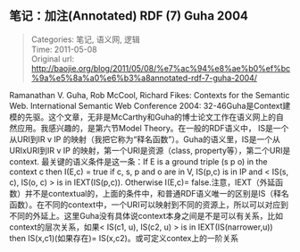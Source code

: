 笔记：加注(Annotated) RDF (7) Guha 2004
---
    
> Categories: 笔记, 语义网, 逻辑  
> Time: 2011-05-08  
> Original url: <http://baojie.org/blog/2011/05/08/%e7%ac%94%e8%ae%b0%ef%bc%9a%e5%8a%a0%e6%b3%a8annotated-rdf-7-guha-2004/>
    
Ramanathan V. Guha, Rob McCool, Richard Fikes: Contexts for the Semantic Web. International Semantic Web Conference 2004: 32-46Guha是Context建模的先驱。这个文章，无非是McCarthy和Guha的博士论文工作在语义网上的自然应用。我感兴趣的，是第六节Model Theory。在一般的RDF语义中， IS是一个从URI到IR v IP 的映射（我把它称为“释名函数”）。Guha的语义里，IS是一个从URIxURI到IR v IP 的映射，第一个URI是资源（class, property等），第二个URI是context. 最关键的语义条件是这一条：If E is a ground triple (s p o) in the context c then I(E,c) = true if c, s, p and o are in V, IS(p,c) is in IP and < IS(s, c), IS(o, c) > is in IEXT(IS(p,c)). Otherwise I(E,c)= false.注意，IEXT（外延函数）并不是contextual的，上面的条件中，和普通RDF语义唯一的区别是IS（释名函数）。在不同的context中，一个URI可以映射到不同的资源上，所以可以对应到不同的外延上。这里Guha没有具体说context本身之间是不是可以有关系，比如context的层次关系，如果< IS(c1, u), IS(c2, u) > is in IEXT(IS(narrower,u)) then IS(x,c1)(如果存在)= IS(x,c2)。或可定义contex上的一阶关系     
    